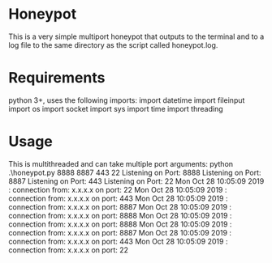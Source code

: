 # Honeypot
This is a very simple multiport honeypot that outputs to the terminal and to a log file to the same directory as the script called honeypot.log.

# Requirements
python 3+, uses the following imports:
    import datetime
    import fileinput
    import os
    import socket
    import sys
    import time
    import threading


# Usage

This is multithreaded and can take multiple port arguments:
python .\honeypot.py 8888 8887 443 22
    Listening on Port: 8888
    Listening on Port: 8887
    Listening on Port: 443
    Listening on Port: 22
    Mon Oct 28 10:05:09 2019 : connection from: x.x.x.x on port: 22
    Mon Oct 28 10:05:09 2019 : connection from: x.x.x.x on port: 443
    Mon Oct 28 10:05:09 2019 : connection from: x.x.x.x on port: 8887
    Mon Oct 28 10:05:09 2019 : connection from: x.x.x.x on port: 8888
    Mon Oct 28 10:05:09 2019 : connection from: x.x.x.x on port: 8888
    Mon Oct 28 10:05:09 2019 : connection from: x.x.x.x on port: 8887
    Mon Oct 28 10:05:09 2019 : connection from: x.x.x.x on port: 443
    Mon Oct 28 10:05:09 2019 : connection from: x.x.x.x on port: 22
